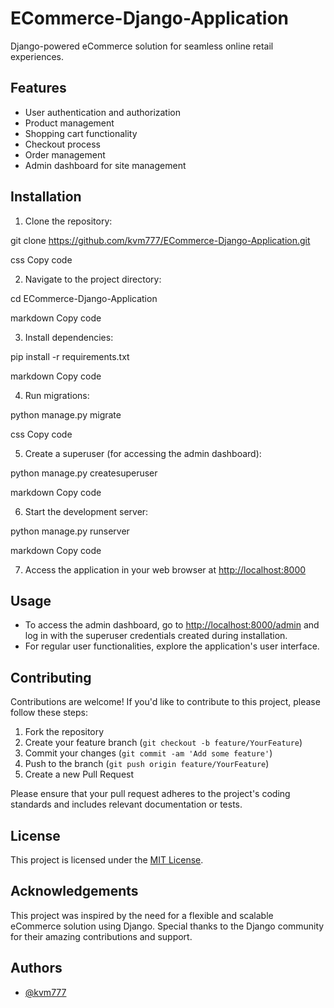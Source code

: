 
# ECommerce-Django-Application

Django-powered eCommerce solution for seamless online retail experiences.


## Features

- User authentication and authorization
- Product management
- Shopping cart functionality
- Checkout process
- Order management
- Admin dashboard for site management

## Installation

1. Clone the repository:

git clone https://github.com/kvm777/ECommerce-Django-Application.git

css
Copy code

2. Navigate to the project directory:

cd ECommerce-Django-Application

markdown
Copy code

3. Install dependencies:

pip install -r requirements.txt

markdown
Copy code

4. Run migrations:

python manage.py migrate

css
Copy code

5. Create a superuser (for accessing the admin dashboard):

python manage.py createsuperuser

markdown
Copy code

6. Start the development server:

python manage.py runserver

markdown
Copy code

7. Access the application in your web browser at [http://localhost:8000](http://localhost:8000)

## Usage

- To access the admin dashboard, go to [http://localhost:8000/admin](http://localhost:8000/admin) and log in with the superuser credentials created during installation.
- For regular user functionalities, explore the application's user interface.

## Contributing

Contributions are welcome! If you'd like to contribute to this project, please follow these steps:

1. Fork the repository
2. Create your feature branch (`git checkout -b feature/YourFeature`)
3. Commit your changes (`git commit -am 'Add some feature'`)
4. Push to the branch (`git push origin feature/YourFeature`)
5. Create a new Pull Request

Please ensure that your pull request adheres to the project's coding standards and includes relevant documentation or tests.

## License

This project is licensed under the [MIT License](LICENSE).

## Acknowledgements

This project was inspired by the need for a flexible and scalable eCommerce solution using Django. Special thanks to the Django community for their amazing contributions and support.
    
## Authors

- [@kvm777](https://www.github.com/kvm777)

